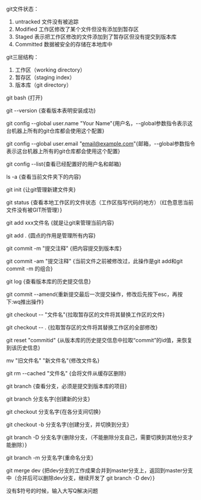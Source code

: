 git文件状态：

1. untracked	文件没有被追踪
2. Modified          工作区修改了某个文件但没有添加到暂存区
3. Staged               表示把工作区修改的文件添加到了暂存区但没有提交到版本库
4. Committed        数据被安全的存储在本地库中

git三层结构：

1. 工作区（working directory）
2. 暂存区（staging index）
3. 版本库（git directory）

git bash {打开}

git --version {查看版本表明安装成功}

git config --global user.name "Your Name"{用户名，--global参数指令表示这台机器上所有的git仓库都会使用这个配置}

git config --global user.email "email@example.com"{邮箱，--global参数指令表示这台机器上所有的git仓库都会使用这个配置}

git config --list{查看已经配置好的用户名和邮箱}

ls -a {查看当前文件夹下的内容}

git init {让git管理新建文件夹}

git status {查看本地工作区的文件状态（工作区指写代码的地方）（红色意思当前文件没有被GIT所管理）}

git add xxx文件名 {就是让git来管理当前内容}

git add . {圆点的作用是管理所有内容} 

git commit -m "提交注释" {把内容提交到版本库}

git commit -am "提交注释" {当前文件之前被修改过，此操作是git add和git commit -m 的组合}



git log {查看版本库的历史提交信息}

git commit --amend{重新提交最后一次提交操作，修改后先按下esc，再按下:wq推出操作}

git checkout -- "文件名"{拉取暂存区的文件将其替换工作区的文件}

git checkout -- . {拉取暂存区的文件将其替换工作区的全部修改}

git reset "commitid" {从版本库的历史提交信息中拉取“commit”的id值，来恢复到该历史信息}

mv "旧文件名" "新文件名"{修改文件名}

git rm --cached "文件名" {会将文件从缓存区删除}

git branch {查看分支，必须是提交到版本库的项目}

git branch 分支名字{创建新的分支}

git checkout 分支名字{在各分支间切换}

git checkout -b 分支名字{创建分支，并切换到分支}

git branch -D 分支名字{删除分支，（不能删除分支自己，需要切换到其他分支才能删除）}

git branch -m 分支名字{重命名分支}

git merge dev {把dev分支的工作成果合并到master分支上，返回到master分支中（合并后可以删除dev分支，继续开发了 git branch -D dev）}

没有$符号的时候，输入大写Q解决问题